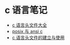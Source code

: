 # c 语言笔记

- [c 语言头文件大全](http://wenku.baidu.com/link?url=Wl3I6BKguFaWowZk35XePFuz5q_apr9ZkpfQ6OZefZq_t5y5ehyccMw3hcVNxlLa5YSsJZVpakiV3kPIYtBN8rsKFuIwbr3JM3HduwCKRcq)
- [posix 与 ansi c](http://blog.csdn.net/skylj0209/article/details/3071507)
- [c 语言头文件的建立与使用](http://wenku.baidu.com/link?url=4QOv8S1yT9FAnEPHj2ZVB_nED21Ua9bX2DVlPu2SH5DUwgDH9jkz5vrkbritCvSl8IvQJ5unfR7HFiV9pIyd1fVd84LYDT5oFUecKerxXeG)
